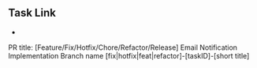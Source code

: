 ## Task Link

-

PR title: [Feature/Fix/Hotfix/Chore/Refactor/Release] Email Notification Implementation
Branch name [fix|hotfix|feat|refactor]-[taskID]-[short title]
